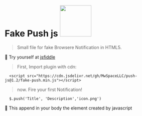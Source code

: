 # Fake Push js <img src="https://upload.wikimedia.org/wikipedia/commons/thumb/f/fd/JQuery-Logo.svg/2000px-JQuery-Logo.svg.png" width="100">

> Small file for fake Browsere Notification in HTML5.

🚀 Try yourself at <a href="https://jsfiddle.net/sdj1a9p6/3/" target="_blank">jsfiddle</a>

> First, Import plugin with cdn: 
```
  <script src="https://cdn.jsdelivr.net/gh/MwSpaceLLC/push-js@1.2/fake-push.min.js"></script>
```
> now. Fire your first Notification!
```
  $.push('Title', 'Description','icon.png')
```
👻 This append in your body the element created by javascript
